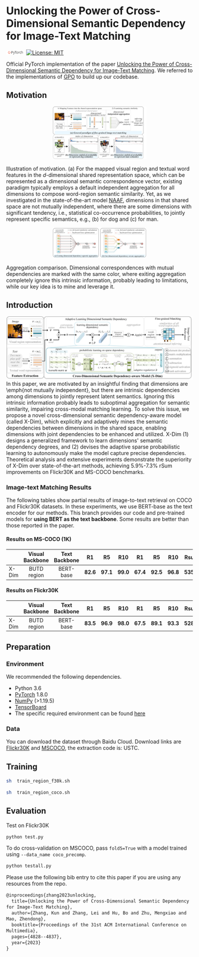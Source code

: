 # Unlocking the Power of Cross-Dimensional Semantic Dependency for Image-Text Matching

<img src="https://github.com/CrossmodalGroup/ESL/blob/main/lib/pytorch-logo-dark.png" width="10%"> [![License: MIT](https://img.shields.io/badge/License-MIT-yellow.svg)](https://opensource.org/licenses/MIT) 

Official PyTorch implementation of the paper [Unlocking the Power of Cross-Dimensional Semantic Dependency for Image-Text Matching](https://www.researchgate.net/publication/374556150_Unlocking_the_Power_of_Cross-Dimensional_Semantic_Dependency_for_Image-Text_Matching). We referred to the implementations of [GPO](https://github.com/woodfrog/vse_infty/blob/master/README.md) to build up our codebase. 

## Motivation
<div align=center><img src="https://github.com/CrossmodalGroup/X-Dim/blob/main/X-Dim.jpg" width="50%" ></div>
  
Illustration of motivation. (a) For the mapped visual region and textual word features in the $d$-dimensional shared representation space, which can be represented as a dimensional semantic correspondence vector, existing paradigm typically employs a default independent aggregation for all dimensions to compose word-region semantic similarity. Yet, as we investigated in the state-of-the-art model [NAAF](https://github.com/CrossmodalGroup/NAAF), dimensions in that shared space are not mutually independent, where there are some dimensions with significant tendency, i.e., statistical co-occurrence probabilities, to jointly represent specific semantics, e.g., (b) for dog  and (c) for man.

<div align=center><img src="https://github.com/CrossmodalGroup/X-Dim/blob/main/motivation.jpg" width="50%" ></div>

Aggregation comparison. Dimensional correspondences with mutual dependencies are marked with the same color, where exiting aggregation completely ignore this intrinsic information, probably leading to limitations, while our key idea is to mine and leverage it.

## Introduction
<img src="https://github.com/CrossmodalGroup/X-Dim/blob/main/overview.png" width="100%">
In this paper, we are motivated by an insightful finding that dimensions are \emph{not mutually independent}, but there are intrinsic dependencies among dimensions to jointly represent latent semantics. Ignoring this intrinsic information probably leads to suboptimal aggregation for semantic similarity, impairing cross-modal matching learning.
To solve this issue, we propose a novel cross-dimensional semantic dependency-aware model (called X-Dim), which explicitly and adaptively mines the semantic dependencies between dimensions in the shared space, enabling dimensions with joint dependencies to be enhanced and utilized. X-Dim (1) designs a generalized framework to learn dimensions' semantic dependency degrees, and (2) devises the adaptive sparse probabilistic learning to autonomously make the model capture precise dependencies. Theoretical analysis and extensive experiments demonstrate the superiority of X-Dim over state-of-the-art methods, achieving 5.9%-7.3% rSum improvements on Flickr30K and MS-COCO benchmarks.

### Image-text Matching Results

The following tables show partial results of image-to-text retrieval on COCO and Flickr30K datasets. In these experiments, we use BERT-base as the text encoder for our methods. This branch provides our code and pre-trained models for **using BERT as the text backbone**. Some results are better than those reported in the paper.

#### Results on MS-COCO (1K)

| |Visual Backbone|Text Backbone|R1|R5|R10|R1|R5|R10|Rsum|Link|
|---|:---:|:---:|---|---|---|---|---|---|---|---|
|X-Dim | BUTD region |BERT-base|**82.6**|**97.1**|**99.0**|**67.4**|**92.5**|**96.8**|**535.4**|[Here](https://drive.google.com/file/d/1a0xpxrpaxyqvyYkzYN-zE6OnWCyJ8B_b/view?usp=sharing)|


#### Results on Flickr30K

| |Visual Backbone|Text Backbone|R1|R5|R10|R1|R5|R10|Rsum|Link|
|---|:---:|:---:|---|---|---|---|---|---|---|---|
|X-Dim | BUTD region |BERT-base|**83.5**|**96.9**|**98.0**|**67.5**|**89.1**|**93.3**|**528.2**|[Here](https://drive.google.com/file/d/1jRv1QQWHIUhJOtkMWZOJwjV2vp3rKpth/view?usp=sharing)|



## Preparation

### Environment

We recommended the following dependencies.

* Python 3.6
* [PyTorch](http://pytorch.org/) 1.8.0
* [NumPy](http://www.numpy.org/) (>1.19.5)
* [TensorBoard](https://github.com/TeamHG-Memex/tensorboard_logger)
* The specific required environment can be found [here](https://github.com/CrossmodalGroup/ESL/blob/main/ESL.yaml)

### Data

You can download the dataset through Baidu Cloud. Download links are [Flickr30K]( https://pan.baidu.com/s/1Fr_bviuWLcrJ9MiiRn_H2Q) and [MSCOCO]( https://pan.baidu.com/s/1vp3gtQhT7GO0PQACBSnOrQ), the extraction code is: USTC. 

## Training

```bash
sh  train_region_f30k.sh
```

```bash
sh  train_region_coco.sh
```

## Evaluation

Test on Flickr30K
```bash
python test.py
```

To do cross-validation on MSCOCO, pass `fold5=True` with a model trained using 
`--data_name coco_precomp`.

```bash
python testall.py
```


Please use the following bib entry to cite this paper if you are using any resources from the repo.

```
@inproceedings{zhang2023unlocking,
  title={Unlocking the Power of Cross-Dimensional Semantic Dependency for Image-Text Matching},
  author={Zhang, Kun and Zhang, Lei and Hu, Bo and Zhu, Mengxiao and Mao, Zhendong},
  booktitle={Proceedings of the 31st ACM International Conference on Multimedia},
  pages={4828--4837},
  year={2023}
}
```

